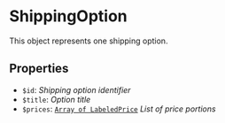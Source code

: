# ShippingOption	

This object represents one shipping option.	

## Properties	

- `$id`: _Shipping option identifier_
- `$title`: _Option title_
- `$prices`: [`Array of LabeledPrice`](LabeledPrice.md) _List of price portions_


